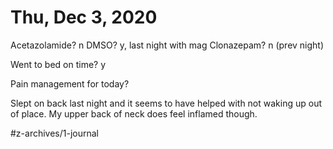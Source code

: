 # Thu, Dec 3, 2020
Acetazolamide? n
DMSO? y, last night with mag
Clonazepam? n
(prev night)

Went to bed on time? y

Pain management for today? 

Slept on back last night and it seems to have helped with not waking up out of place. My upper back of neck does feel inflamed though. 


#z-archives/1-journal